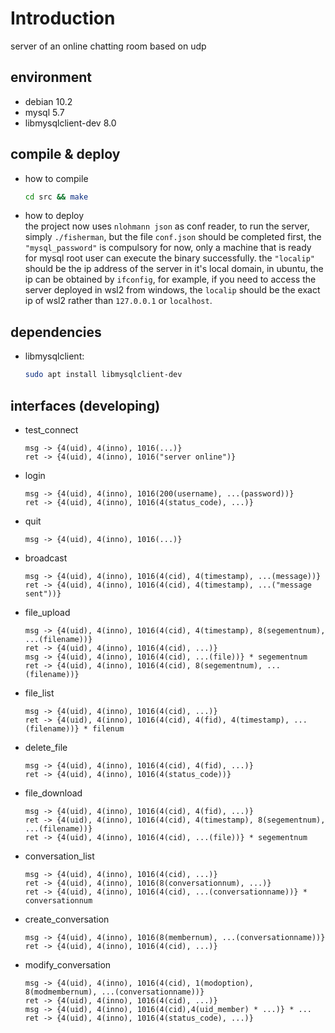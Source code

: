 # Introduction

server of an online chatting room based on udp

## environment

- debian 10.2
- mysql 5.7
- libmysqlclient-dev 8.0

## compile & deploy
- how to compile
  ```bash
  cd src && make
  ```
- how to deploy<br>
  the project now uses `nlohmann json` as conf reader, to run the server, simply `./fisherman`, but the file `conf.json` should be completed first, the `"mysql_password"` is compulsory for now, only a machine that is ready for mysql root user can execute the binary successfully. the `"localip"` should be the ip address of the server in it's local domain, in ubuntu, the ip can be obtained by `ifconfig`, for example, if you need to access the server deployed in wsl2 from windows, the `localip` should be the exact ip of wsl2 rather than `127.0.0.1` or `localhost`.

## dependencies

- libmysqlclient:
  ```bash
  sudo apt install libmysqlclient-dev
  ```

## interfaces (developing)

- test_connect
  ```
  msg -> {4(uid), 4(inno), 1016(...)}
  ret -> {4(uid), 4(inno), 1016("server online")}
  ```
- login
  ```
  msg -> {4(uid), 4(inno), 1016(200(username), ...(password))}
  ret -> {4(uid), 4(inno), 1016(4(status_code), ...)}
  ```
- quit
  ```
  msg -> {4(uid), 4(inno), 1016(...)}
  ```
- broadcast
  ```
  msg -> {4(uid), 4(inno), 1016(4(cid), 4(timestamp), ...(message))}
  ret -> {4(uid), 4(inno), 1016(4(cid), 4(timestamp), ...("message sent"))}
  ```
- file_upload
  ```
  msg -> {4(uid), 4(inno), 1016(4(cid), 4(timestamp), 8(segementnum), ...(filename))}
  ret -> {4(uid), 4(inno), 1016(4(cid), ...)}
  msg -> {4(uid), 4(inno), 1016(4(cid), ...(file))} * segementnum
  ret -> {4(uid), 4(inno), 1016(4(cid), 8(segementnum), ...(filename))}
  ```
- file_list
  ```
  msg -> {4(uid), 4(inno), 1016(4(cid), ...)}
  ret -> {4(uid), 4(inno), 1016(4(cid), 4(fid), 4(timestamp), ...(filename))} * filenum
  ```
- delete_file
  ```
  msg -> {4(uid), 4(inno), 1016(4(cid), 4(fid), ...)}
  ret -> {4(uid), 4(inno), 1016(4(status_code))}
  ```
- file_download
  ```
  msg -> {4(uid), 4(inno), 1016(4(cid), 4(fid), ...)}
  ret -> {4(uid), 4(inno), 1016(4(cid), 4(timestamp), 8(segementnum), ...(filename))}
  ret -> {4(uid), 4(inno), 1016(4(cid), ...(file))} * segementnum
  ```
- conversation_list
  ```
  msg -> {4(uid), 4(inno), 1016(4(cid), ...)}
  ret -> {4(uid), 4(inno), 1016(8(conversationnum), ...)}
  ret -> {4(uid), 4(inno), 1016(4(cid), ...(conversationname))} * conversationnum
  ```
- create_conversation
  ```
  msg -> {4(uid), 4(inno), 1016(8(membernum), ...(conversationname))}
  ret -> {4(uid), 4(inno), 1016(4(cid), ...)}
  ```
- modify_conversation
  ```
  msg -> {4(uid), 4(inno), 1016(4(cid), 1(modoption), 8(modmembernum), ...(conversationname))}
  ret -> {4(uid), 4(inno), 1016(4(cid), ...)}
  msg -> {4(uid), 4(inno), 1016(4(cid),4(uid_member) * ...)} * ...
  ret -> {4(uid), 4(inno), 1016(4(status_code), ...)}
  ```